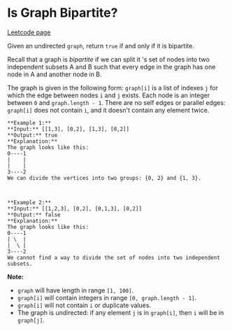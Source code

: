 # Is Graph Bipartite?
[Leetcode page](https://leetcode.com/problems/is-graph-bipartite/description)

Given an undirected `graph`, return `true` if and only if it is bipartite.

Recall that a graph is _bipartite_ if we can split it 's set of nodes into two
independent subsets A and B such that every edge in the graph has one node in
A and another node in B.

The graph is given in the following form: `graph[i]` is a list of indexes `j`
for which the edge between nodes `i` and `j` exists.  Each node is an integer
between `0` and `graph.length - 1`.  There are no self edges or parallel
edges: `graph[i]` does not contain `i`, and it doesn't contain any element
twice.

    
    
    **Example 1:**
    **Input:** [[1,3], [0,2], [1,3], [0,2]]
    **Output:** true
    **Explanation:** 
    The graph looks like this:
    0----1
    |    |
    |    |
    3----2
    We can divide the vertices into two groups: {0, 2} and {1, 3}.
    
    
    
    **Example 2:**
    **Input:** [[1,2,3], [0,2], [0,1,3], [0,2]]
    **Output:** false
    **Explanation:** 
    The graph looks like this:
    0----1
    | \  |
    |  \ |
    3----2
    We cannot find a way to divide the set of nodes into two independent subsets.
    



**Note:**

  * `graph` will have length in range `[1, 100]`.
  * `graph[i]` will contain integers in range `[0, graph.length - 1]`.
  * `graph[i]` will not contain `i` or duplicate values.
  * The graph is undirected: if any element `j` is in `graph[i]`, then `i` will be in `graph[j]`.

